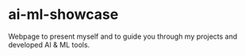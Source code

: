 # ai-ml-showcase
Webpage to present myself and to guide you through my projects and developed AI &amp; ML tools.
